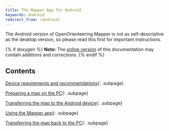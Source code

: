 ```yaml
---
title: The Mapper App for Android
keywords: Android
redirect_from: /android/
---
```


The Android version of OpenOrienteering Mapper is not as self-descriptive as
the desktop version, so please read this first for important instructions.
 
{% if doxygen %}
**Note:** The [online version](http://openorienteering.github.io/mapper-manual/android/) of this documentation may contain additions and corrections.
{% endif %}


Contents
--------

[Device requirements and recommendations](android-requirements.md){: .subpage}
												  
[Preparing a map on the PC](android-pc.md){: .subpage}
                                                 
[Transferring the map to the Android device](android-pc.md#android-transfer-to-device){: .subpage}

[Using the Mapper app](android-app.md){: .subpage}

[Transferring the map back to the PC](android-pc.md#android-transfer-to-pc){: .subpage}
